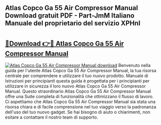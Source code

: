 ## Atlas Copco Ga 55 Air Compressor Manual Download gratuit PDF - Part-JmM Italiano Manuale del proprietario del servizio XPHnl

# <h2><a href="http://dfazglr.blite.top/?on=Atlas+Copco+Ga+55+Air+Compressor+Manual">🔗Download 👉🔴 Atlas Copco Ga 55 Air Compressor Manual</a></h2>

[![Atlas Copco Ga 55 Air Compressor Manual download](https://i.imgur.com/lujVjoI.png)](http://dfazglr.blite.top/?on=Atlas+Copco+Ga+55+Air+Compressor+Manual)
Benvenuto nella guida per l'utente Atlas Copco Ga 55 Air Compressor Manual, la tua risorsa centrale per comprendere e utilizzare il tuo nuovo prodotto. Manuale di Istruzioni per principianti questa guida è progettata per i principianti per utilizzare in sicurezza il loro nuovo Atlas Copco Ga 55 Air Compressor Manual. Questo straordinario Atlas Copco Ga 55 Air Compressor Manual offre una Suite completa di funzionalità che ottimizzano il flusso di lavoro. Ci aspettiamo che Atlas Copco Ga 55 Air Compressor Manual sia stata una risorsa chiara e di facile comprensione nel tuo viaggio verso la padronanza dell'uso del tuo nuovo gadget. Se hai bisogno di aiuto o chiarimenti, non esitare a contattare il nostro team di supporto.
